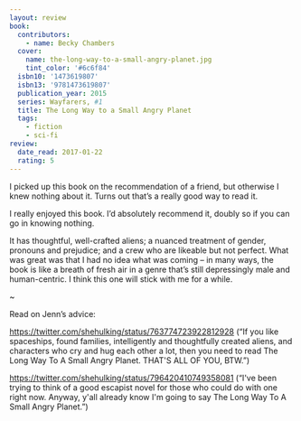 ```yaml
---
layout: review
book:
  contributors:
    - name: Becky Chambers
  cover:
    name: the-long-way-to-a-small-angry-planet.jpg
    tint_color: '#6c6f84'
  isbn10: '1473619807'
  isbn13: '9781473619807'
  publication_year: 2015
  series: Wayfarers, #1
  title: The Long Way to a Small Angry Planet
  tags:
    - fiction
    - sci-fi
review:
  date_read: 2017-01-22
  rating: 5
---
```


I picked up this book on the recommendation of a friend, but otherwise I knew nothing about it. Turns out that’s a really good way to read it.

I really enjoyed this book. I’d absolutely recommend it, doubly so if you can go in knowing nothing.

It has thoughtful, well-crafted aliens; a nuanced treatment of gender, pronouns and prejudice; and a crew who are likeable but not perfect. What was great was that I had no idea what was coming – in many ways, the book is like a breath of fresh air in a genre that’s still depressingly male and human-centric. I think this one will stick with me for a while.

~

Read on Jenn’s advice:

<https://twitter.com/shehulking/status/763774723922812928> (“If you like spaceships, found families, intelligently and thoughtfully created aliens, and characters who cry and hug each other a lot, then you need to read The Long Way To A Small Angry Planet. THAT'S ALL OF YOU, BTW.”)

<https://twitter.com/shehulking/status/796420410749358081> (“I've been trying to think of a good escapist novel for those who could do with one right now. Anyway, y'all already know I'm going to say The Long Way To A Small Angry Planet.”)
